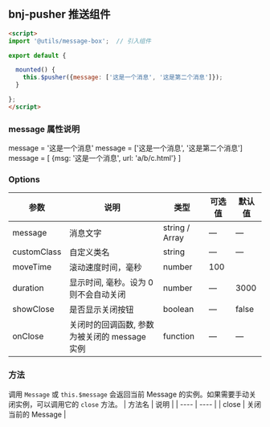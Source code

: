 ## bnj-pusher 推送组件

```html
<script>
import '@utils/message-box';  // 引入组件

export default {

  mounted() {
    this.$pusher({message: ['这是一个消息', '这是第二个消息']});
  }

};
</script>
```

### message 属性说明

message = '这是一个消息'
message = ['这是一个消息', '这是第二个消息']
message = [ {msg: '这是一个消息', url: 'a/b/c.html'} ]

### Options
| 参数      | 说明          | 类型      | 可选值                           | 默认值  |
|---------- |-------------- |---------- |--------------------------------  |-------- |
| message | 消息文字 | string / Array | — | — |
| customClass | 自定义类名 | string | — | — |
| moveTime | 滚动速度时间，毫秒 | number | 100 |
| duration | 显示时间, 毫秒。设为 0 则不会自动关闭 | number | — | 3000 |
| showClose | 是否显示关闭按钮 | boolean | — | false |
| onClose | 关闭时的回调函数, 参数为被关闭的 message 实例 | function | — | — |

### 方法
调用 `Message` 或 `this.$message` 会返回当前 Message 的实例。如果需要手动关闭实例，可以调用它的 `close` 方法。
| 方法名 | 说明 |
| ---- | ---- |
| close | 关闭当前的 Message |
